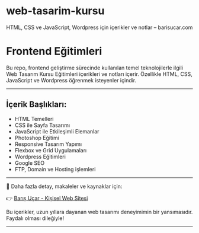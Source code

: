 # web-tasarim-kursu
HTML, CSS ve JavaScript, Wordpress için içerikler ve notlar – barisucar.com

# Frontend Eğitimleri

Bu repo, frontend geliştirme sürecinde kullanılan temel teknolojilerle ilgili Web Tasarım Kursu Eğitimleri içerikleri ve notları içerir. Özellikle HTML, CSS, JavaScript ve Wordpress öğrenmek isteyenler içindir.

---

## İçerik Başlıkları:
- HTML Temelleri
- CSS ile Sayfa Tasarımı
- JavaScript ile Etkileşimli Elemanlar
- Photoshop Eğitimi
- Responsive Tasarım Yapımı
- Flexbox ve Grid Uygulamaları
- Wordpress Eğitimleri
- Google SEO
- FTP, Domain ve Hosting işlemleri

---

📘 Daha fazla detay, makaleler ve kaynaklar için:

👉 [Barış Uçar - Kişisel Web Sitesi](https://barisucar.com)

Bu içerikler, uzun yıllara dayanan web tasarımı deneyimimin bir yansımasıdır. Faydalı olması dileğiyle!

---

